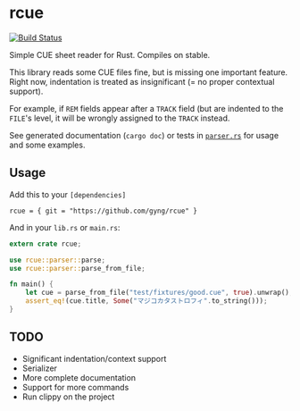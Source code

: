 # rcue

[![Build Status](https://travis-ci.org/gyng/rcue.svg?branch=master)](https://travis-ci.org/gyng/rcue)

Simple CUE sheet reader for Rust. Compiles on stable.

This library reads some CUE files fine, but is missing one important feature. Right now, indentation is treated as insignificant (= no proper contextual support).

For example, if `REM` fields appear after a `TRACK` field (but are indented to the `FILE`'s level, it will be wrongly assigned to the `TRACK` instead.

See generated documentation (`cargo doc`) or tests in [`parser.rs`](src/parser.rs) for usage and some examples.

## Usage

Add this to your `[dependencies]`

```
rcue = { git = "https://github.com/gyng/rcue" }
```

And in your `lib.rs` or `main.rs`:

```rust
extern crate rcue;

use rcue::parser::parse;
use rcue::parser::parse_from_file;

fn main() {
    let cue = parse_from_file("test/fixtures/good.cue", true).unwrap();
    assert_eq!(cue.title, Some("マジコカタストロフィ".to_string()));
}
```

## TODO

* Significant indentation/context support
* Serializer
* More complete documentation
* Support for more commands
* Run clippy on the project
